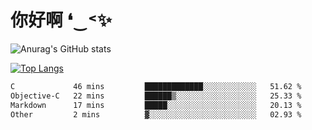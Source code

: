 # 你好啊 ❛‿˂✨

![Anurag's GitHub stats](https://github-readme-stats.vercel.app/api?username=ZombieFly&count_private=true&show_icons=true)

[![Top Langs](https://github-readme-stats.vercel.app/api/top-langs/?username=ZombieFly&layout=compact&count_private=true&hide=Ruby,makefile)](https://github.com/anuraghazra/github-readme-stats)

<!--START_SECTION:waka-->

```txt
C             46 mins         █████████████░░░░░░░░░░░░   51.62 %
Objective-C   22 mins         ██████▒░░░░░░░░░░░░░░░░░░   25.33 %
Markdown      17 mins         █████░░░░░░░░░░░░░░░░░░░░   20.13 %
Other         2 mins          ▓░░░░░░░░░░░░░░░░░░░░░░░░   02.93 %
```

<!--END_SECTION:waka-->
